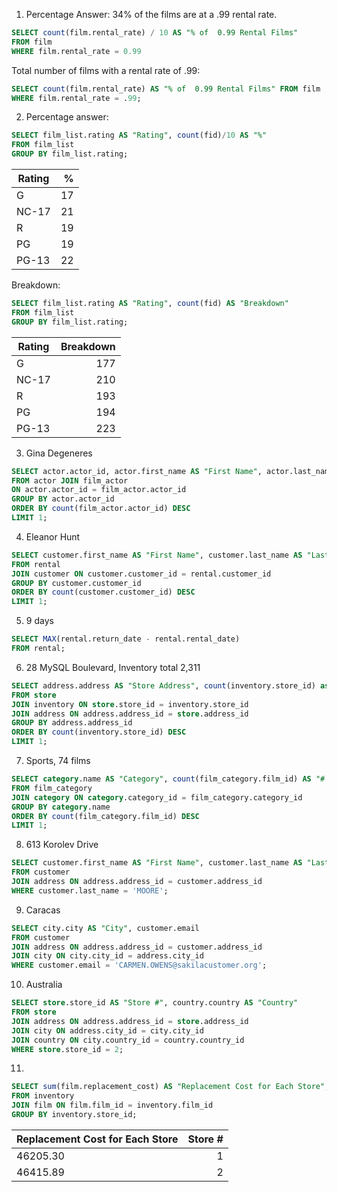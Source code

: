 1. Percentage Answer: 34% of the films are at a .99 rental rate.  
~~~sql
SELECT count(film.rental_rate) / 10 AS "% of  0.99 Rental Films"
FROM film
WHERE film.rental_rate = 0.99
~~~

Total number of films with a rental rate of .99:  
~~~sql
SELECT count(film.rental_rate) AS "% of  0.99 Rental Films" FROM film            
WHERE film.rental_rate = .99;
~~~

2. Percentage answer:  
~~~sql
SELECT film_list.rating AS "Rating", count(fid)/10 AS "%"
FROM film_list
GROUP BY film_list.rating;
~~~
|Rating | % |
|-------|---:|
|G      | 17|
|NC-17  | 21|
|R      | 19|
|PG     | 19|
|PG-13  | 22|

Breakdown:  
~~~sql
SELECT film_list.rating AS "Rating", count(fid) AS "Breakdown"
FROM film_list
GROUP BY film_list.rating;
~~~
|Rating | Breakdown|
|-------|----------:|
|G      |       177|
|NC-17  |       210|
|R      |       193|
|PG     |       194|
|PG-13  |       223|

3. Gina Degeneres  
~~~sql
SELECT actor.actor_id, actor.first_name AS "First Name", actor.last_name AS "Last Name", count(film_actor.actor_id)
FROM actor JOIN film_actor
ON actor.actor_id = film_actor.actor_id
GROUP BY actor.actor_id
ORDER BY count(film_actor.actor_id) DESC
LIMIT 1;
~~~

4. Eleanor Hunt  
~~~sql
SELECT customer.first_name AS "First Name", customer.last_name AS "Last Name", count(rental.customer_id)
FROM rental
JOIN customer ON customer.customer_id = rental.customer_id
GROUP BY customer.customer_id
ORDER BY count(customer.customer_id) DESC
LIMIT 1;
~~~

5. 9 days  
~~~sql
SELECT MAX(rental.return_date - rental.rental_date)
FROM rental;
~~~

6. 28 MySQL Boulevard, Inventory total 2,311  
~~~sql
SELECT address.address AS "Store Address", count(inventory.store_id) as "Films in Inventory"
FROM store
JOIN inventory ON store.store_id = inventory.store_id
JOIN address ON address.address_id = store.address_id
GROUP BY address.address_id
ORDER BY count(inventory.store_id) DESC
LIMIT 1;
~~~

7. Sports, 74 films  
~~~sql
SELECT category.name AS "Category", count(film_category.film_id) AS "# of Films"
FROM film_category
JOIN category ON category.category_id = film_category.category_id
GROUP BY category.name
ORDER BY count(film_category.film_id) DESC
LIMIT 1;
~~~

8. 613 Korolev Drive  
~~~sql
SELECT customer.first_name AS "First Name", customer.last_name AS "Last Name", address.address AS "Address"
FROM customer
JOIN address ON address.address_id = customer.address_id
WHERE customer.last_name = 'MOORE';
~~~

9. Caracas  
~~~sql
SELECT city.city AS "City", customer.email
FROM customer
JOIN address ON address.address_id = customer.address_id
JOIN city ON city.city_id = address.city_id
WHERE customer.email = 'CARMEN.OWENS@sakilacustomer.org';
~~~

10. Australia  
~~~sql
SELECT store.store_id AS "Store #", country.country AS "Country"
FROM store
JOIN address ON address.address_id = store.address_id
JOIN city ON address.city_id = city.city_id
JOIN country ON city.country_id = country.country_id
WHERE store.store_id = 2;
~~~

11.
~~~sql
SELECT sum(film.replacement_cost) AS "Replacement Cost for Each Store", inventory.store_id AS "Store #"
FROM inventory
JOIN film ON film.film_id = inventory.film_id
GROUP BY inventory.store_id;
~~~
|Replacement Cost for Each Store | Store # |
|--------------------------------|--------:|
|                       46205.30 |       1|
|                       46415.89 |       2|
